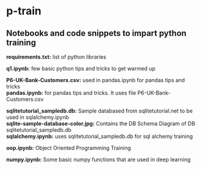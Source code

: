# p-train
## Notebooks and code snippets to impart python training ## 

**requirements.txt:** list of python libraries  

**q1.ipynb:** few basic python tips and tricks to get warmed up  

**P6-UK-Bank-Customers.csv:** used in pandas.ipynb for pandas tips and tricks  
**pandas.ipynb:** for pandas tips and tricks. It uses file	P6-UK-Bank-Customers.csv  

**sqlitetutorial_sampledb.db:**  Sample databased from sqlitetutorial.net to be used in sqlalchemy.ipynb  
**sqlite-sample-database-color.jpg:** Contains the DB Schema Diagram of DB sqlitetutorial_sampledb.db  
**sqlalchemy.ipynb:** uses sqlitetutorial_sampledb.db for sql alchemy training  

**oop.ipynb:** Object Oriented Programming Training  

**numpy.ipynb:** Some basic numpy functions that are used in deep learning
